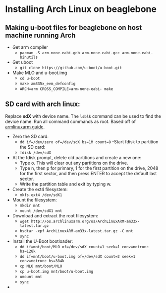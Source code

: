 # Installing Arch Linux on beaglebone 

## Making u-boot files for beaglebone on host machine running Arch
- Get arm compiler
    - `pacman -S arm-none-eabi-gdb arm-none-eabi-gcc arm-none-eabi-binutils`
- Get uboot
    - `git clone https://github.com/u-boot/u-boot.git`
- Make MLO and u-boot.img
    - `cd u-boot`
    - `make am335x_evm_defconfig`
    - `ARCH=arm CROSS_COMPILE=arm-none-eabi- make`

## SD card with arch linux:
Replace **sdX** with device name. The `lsblk` command can be used to find the device name. Run all command commands as root. Based off of [armlinuxarm guide](https://archlinuxarm.org/platforms/armv7/ti/beaglebone-black).

- Zero the SD card:
    - `dd if=/dev/zero of=/dev/sdX bs=1M count=8`
-Start fdisk to partition the SD card:
    - `fdisk /dev/sdX`
- At the fdisk prompt, delete old partitions and create a new one:
    - Type o. This will clear out any partitions on the drive.
    - Type n, then p for primary, 1 for the first partition on the drive, 2048 for the first sector, and then press ENTER to accept the default last sector.
    - Write the partition table and exit by typing w.
- Create the ext4 filesystem:
    - `mkfs.ext4 /dev/sdX1`
- Mount the filesystem:
    - `mkdir mnt`
    - `mount /dev/sdX1 mnt`
- Download and extract the root filesystem:
    - `wget http://os.archlinuxarm.org/os/ArchLinuxARM-am33x-latest.tar.gz`
    - `bsdtar -xpf ArchLinuxARM-am33x-latest.tar.gz -C mnt`
    - `sync`
- Install the U-Boot bootloader:
    - `dd if=mnt/boot/MLO of=/dev/sdX count=1 seek=1 conv=notrunc bs=128k`
    - `dd if=mnt/boot/u-boot.img of=/dev/sdX count=2 seek=1 conv=notrunc bs=384k`
    - `cp MLO mnt/boot/MLO`
    - `cp u-boot.img mnt/boot/u-boot.img`
    - `umount mnt`
    - `sync`
- 
